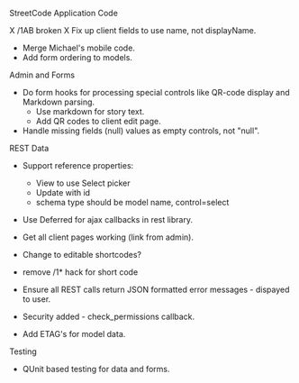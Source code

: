 StreetCode Application Code

X /1AB broken
  X Fix up client fields to use name, not displayName.
- Merge Michael's mobile code.
- Add form ordering to models.


Admin and Forms

- Do form hooks for processing special controls like QR-code display and Markdown parsing.
  - Use markdown for story text.
  - Add QR codes to client edit page.
- Handle missing fields (null) values as empty controls, not "null".

REST Data

- Support reference properties:
  - View to use Select picker
  - Update with id
  - schema type should be model name, control=select
- Use Deferred for ajax callbacks in rest library.

- Get all client pages working (link from admin).
- Change to editable shortcodes?
- remove /1* hack for short code
- Ensure all REST calls return JSON formatted error messages - dispayed to user.
- Security added - check_permissions callback.
- Add ETAG's for model data.

Testing

- QUnit based testing for data and forms.
